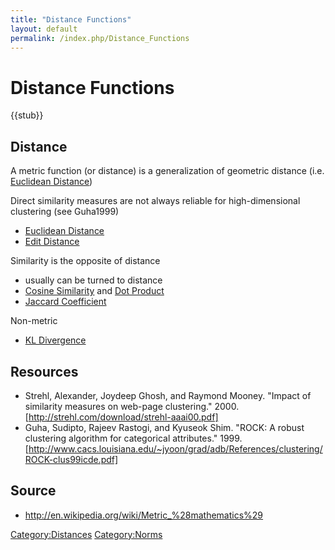 ```yaml
---
title: "Distance Functions"
layout: default
permalink: /index.php/Distance_Functions
---
```


# Distance Functions

{{stub}}

## Distance
A metric function (or distance) is a generalization of geometric distance (i.e. [Euclidean Distance](Euclidean_Distance))


Direct similarity measures are not always reliable for high-dimensional clustering (see Guha1999)
- [Euclidean Distance](Euclidean_Distance)
- [Edit Distance](Edit_Distance)


Similarity is the opposite of distance
- usually can be turned to distance 
- [Cosine Similarity](Cosine_Similarity) and [Dot Product](Dot_Product)
- [Jaccard Coefficient](Jaccard_Coefficient)


Non-metric
- [KL Divergence](KL_Divergence)


## Resources
- Strehl, Alexander, Joydeep Ghosh, and Raymond Mooney. "Impact of similarity measures on web-page clustering." 2000. [http://strehl.com/download/strehl-aaai00.pdf]
- Guha, Sudipto, Rajeev Rastogi, and Kyuseok Shim. "ROCK: A robust clustering algorithm for categorical attributes." 1999. [http://www.cacs.louisiana.edu/~jyoon/grad/adb/References/clustering/ROCK-clus99icde.pdf]


## Source
- http://en.wikipedia.org/wiki/Metric_%28mathematics%29


[Category:Distances](Category_Distances)
[Category:Norms](Category_Norms)